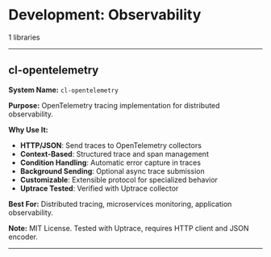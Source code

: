 # Development: Observability

1 libraries

---

## cl-opentelemetry

**System Name:** `cl-opentelemetry`

**Purpose:** OpenTelemetry tracing implementation for distributed observability.

**Why Use It:**
- **HTTP/JSON**: Send traces to OpenTelemetry collectors
- **Context-Based**: Structured trace and span management
- **Condition Handling**: Automatic error capture in traces
- **Background Sending**: Optional async trace submission
- **Customizable**: Extensible protocol for specialized behavior
- **Uptrace Tested**: Verified with Uptrace collector

**Best For:** Distributed tracing, microservices monitoring, application observability.

**Note:** MIT License. Tested with Uptrace, requires HTTP client and JSON encoder.

---


